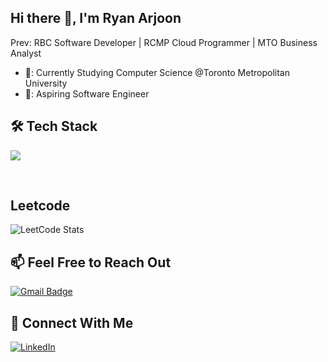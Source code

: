## Hi there 👋, I'm Ryan Arjoon

Prev: RBC Software Developer | RCMP Cloud Programmer | MTO Business Analyst

- 🏫: Currently Studying Computer Science @Toronto Metropolitan University
- 💼: Aspiring Software Engineer

## 🛠 Tech Stack
<p>
  <img src="https://skillicons.dev/icons?i=ts,js,nodejs,java,python,html,css,mongodb,github,git,githubactions,postman,vscode&perline=13"/>
</p>
<br>

## Leetcode
![LeetCode Stats](https://leetcard.jacoblin.cool/ryanarjoon?ext=heatmap)

## 📫 Feel Free to Reach Out
[![Gmail Badge](https://img.shields.io/badge/Gmail-D14836?style=flat&logo=gmail&logoColor=white)](mailto:ryanarjoon4@gamil.com)

## 🔗 Connect With Me
[![LinkedIn](https://img.shields.io/badge/LinkedIn-blue?style=flat&logo=linkedin&logoColor=white)](https://www.linkedin.com/in/ryan-arjoon-5405381b8/)
